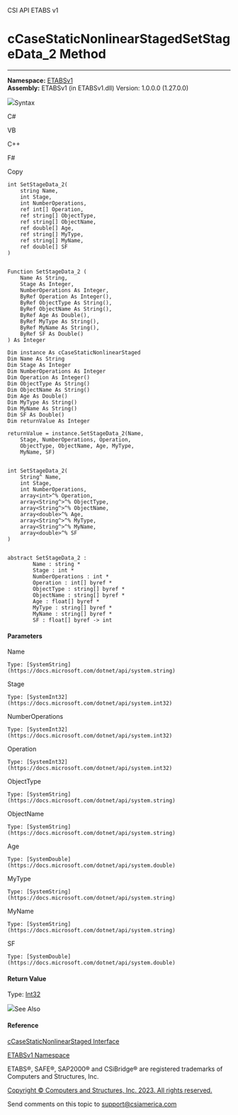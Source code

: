 ﻿

CSI API ETABS v1

# cCaseStaticNonlinearStagedSetStageData_2 Method  
  
---  
  
**Namespace:** [ETABSv1](2780f1b8-2033-5289-2298-1cdb2a7508d9.htm)  
**Assembly:** ETABSv1 (in ETABSv1.dll) Version: 1.0.0.0 (1.27.0.0)

![](../icons/SectionExpanded.png)Syntax

C#

VB

C++

F#

Copy

    
    
    int SetStageData_2(
    	string Name,
    	int Stage,
    	int NumberOperations,
    	ref int[] Operation,
    	ref string[] ObjectType,
    	ref string[] ObjectName,
    	ref double[] Age,
    	ref string[] MyType,
    	ref string[] MyName,
    	ref double[] SF
    )
    
    
    Function SetStageData_2 ( 
    	Name As String,
    	Stage As Integer,
    	NumberOperations As Integer,
    	ByRef Operation As Integer(),
    	ByRef ObjectType As String(),
    	ByRef ObjectName As String(),
    	ByRef Age As Double(),
    	ByRef MyType As String(),
    	ByRef MyName As String(),
    	ByRef SF As Double()
    ) As Integer
    
    Dim instance As cCaseStaticNonlinearStaged
    Dim Name As String
    Dim Stage As Integer
    Dim NumberOperations As Integer
    Dim Operation As Integer()
    Dim ObjectType As String()
    Dim ObjectName As String()
    Dim Age As Double()
    Dim MyType As String()
    Dim MyName As String()
    Dim SF As Double()
    Dim returnValue As Integer
    
    returnValue = instance.SetStageData_2(Name, 
    	Stage, NumberOperations, Operation, 
    	ObjectType, ObjectName, Age, MyType, 
    	MyName, SF)
    
    
    int SetStageData_2(
    	String^ Name, 
    	int Stage, 
    	int NumberOperations, 
    	array<int>^% Operation, 
    	array<String^>^% ObjectType, 
    	array<String^>^% ObjectName, 
    	array<double>^% Age, 
    	array<String^>^% MyType, 
    	array<String^>^% MyName, 
    	array<double>^% SF
    )
    
    
    abstract SetStageData_2 : 
            Name : string * 
            Stage : int * 
            NumberOperations : int * 
            Operation : int[] byref * 
            ObjectType : string[] byref * 
            ObjectName : string[] byref * 
            Age : float[] byref * 
            MyType : string[] byref * 
            MyName : string[] byref * 
            SF : float[] byref -> int 
    

#### Parameters

Name

    Type: [SystemString](https://docs.microsoft.com/dotnet/api/system.string)  

Stage

    Type: [SystemInt32](https://docs.microsoft.com/dotnet/api/system.int32)  

NumberOperations

    Type: [SystemInt32](https://docs.microsoft.com/dotnet/api/system.int32)  

Operation

    Type: [SystemInt32](https://docs.microsoft.com/dotnet/api/system.int32)  

ObjectType

    Type: [SystemString](https://docs.microsoft.com/dotnet/api/system.string)  

ObjectName

    Type: [SystemString](https://docs.microsoft.com/dotnet/api/system.string)  

Age

    Type: [SystemDouble](https://docs.microsoft.com/dotnet/api/system.double)  

MyType

    Type: [SystemString](https://docs.microsoft.com/dotnet/api/system.string)  

MyName

    Type: [SystemString](https://docs.microsoft.com/dotnet/api/system.string)  

SF

    Type: [SystemDouble](https://docs.microsoft.com/dotnet/api/system.double)  

#### Return Value

Type: [Int32](https://docs.microsoft.com/dotnet/api/system.int32)

![](../icons/SectionExpanded.png)See Also

#### Reference

[cCaseStaticNonlinearStaged
Interface](0a685b17-0f95-86e9-5911-13d6f362fdfc.htm)

[ETABSv1 Namespace](2780f1b8-2033-5289-2298-1cdb2a7508d9.htm)

ETABS®, SAFE®, SAP2000® and CSiBridge® are registered trademarks of Computers
and Structures, Inc.  

[Copyright © Computers and Structures, Inc. 2023. All rights
reserved.](http://www.csiamerica.com)

Send comments on this topic to
[support@csiamerica.com](mailto:support%40csiamerica.com?Subject=CSI%20API%20ETABS%20v1)

